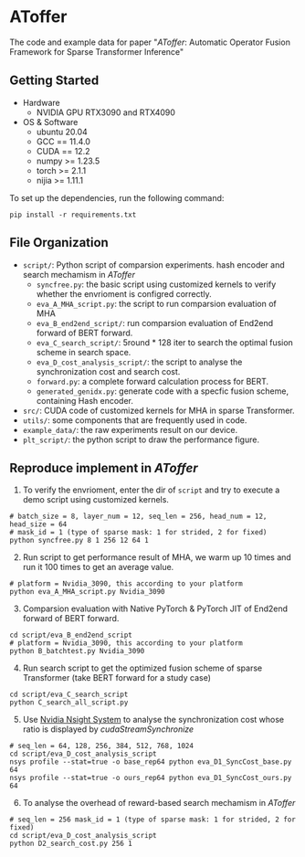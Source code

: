 # AToffer
The code and example data for paper "*AToffer*: Automatic Operator Fusion Framework for Sparse Transformer Inference"

## Getting Started
+ Hardware 
    + NVIDIA GPU RTX3090 and RTX4090
+ OS & Software
    + ubuntu 20.04
    + GCC == 11.4.0
    + CUDA == 12.2
    + numpy >= 1.23.5
    + torch >= 2.1.1
    + nijia >= 1.11.1

To set up the dependencies, run the following command:
```shell
pip install -r requirements.txt
```

## File Organization
+ `script/`: Python script of comparsion experiments. hash encoder and search mechamism in *AToffer* 
    + `syncfree.py`: the basic script using customized kernels to verify whether the envrioment is configred correctly.
    + `eva_A_MHA_script.py`: the script to run comparsion evaluation of MHA 
    + `eva_B_end2end_script/`: run comparsion evaluation of End2end forward of BERT forward.
    + `eva_C_search_script/`: 5round * 128 iter to search the optimal fusion scheme in search space.
    + `eva_D_cost_analysis_script/`: the script to analyse the synchronization cost and search cost.
    + `forward.py`: a complete forward calculation process for BERT.
    + `generated_genidx.py`: generate code with a specfic fusion scheme, containing Hash encoder.  
+ `src/`: CUDA code of customized kernels for MHA in sparse Transformer.
+ `utils/`: some components that are frequently used in code.
+ `example_data/`: the raw experiments result on our device.
+ `plt_script/`: the python script to draw the performance figure.


## Reproduce implement in *AToffer*
1. To verify the envrioment, enter the dir of `script` and try to execute a demo script using customized kernels.
```shell
# batch_size = 8, layer_num = 12, seq_len = 256, head_num = 12, head_size = 64
# mask_id = 1 (type of sparse mask: 1 for strided, 2 for fixed)
python syncfree.py 8 1 256 12 64 1
```
2. Run script to get performance result of MHA, we warm up 10 times and run it 100 times to get an average value.
```shell
# platform = Nvidia_3090, this according to your platform
python eva_A_MHA_script.py Nvidia_3090
```
3. Comparsion evaluation with Native PyTorch & PyTorch JIT of End2end forward of BERT forward.
```shell
cd script/eva_B_end2end_script
# platform = Nvidia_3090, this according to your platform
python B_batchtest.py Nvidia_3090
```

4. Run search script to get the optimized fusion scheme of sparse Transformer (take BERT forward for a study case)
```shell
cd script/eva_C_search_script
python C_search_all_script.py
```
5. Use [Nvidia Nsight System](https://developer.nvidia.com/nsight-systems) to analyse the synchronization cost whose ratio is displayed by *cudaStreamSynchronize* 
```shell
# seq_len = 64, 128, 256, 384, 512, 768, 1024
cd script/eva_D_cost_analysis_script
nsys profile --stat=true -o base_rep64 python eva_D1_SyncCost_base.py 64
nsys profile --stat=true -o ours_rep64 python eva_D1_SyncCost_ours.py 64
```

6. To analyse the overhead of reward-based search mechamism in *AToffer*
```shell
# seq_len = 256 mask_id = 1 (type of sparse mask: 1 for strided, 2 for fixed)
cd script/eva_D_cost_analysis_script
python D2_search_cost.py 256 1
```